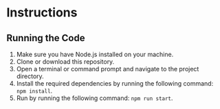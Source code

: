 # Instructions

## Running the Code

1. Make sure you have Node.js installed on your machine.
2. Clone or download this repository.
3. Open a terminal or command prompt and navigate to the project directory.
4. Install the required dependencies by running the following command: `npm install`.
5. Run by running the following command: `npm run start`.